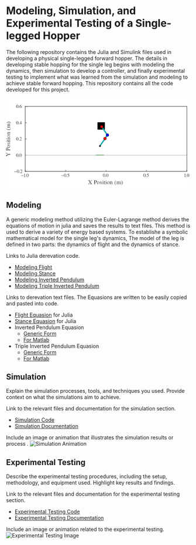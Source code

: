 # Modeling, Simulation, and Experimental Testing of a Single-legged Hopper
The following repository contains the Julia and Simulink files used in developing a physical single-legged forward hopper. The details in developing stable hopping for the single leg begins with modeling the dynamics, then simulation to develop a controller, and finally experimental testing to implement what was learned from the simulation and modeling to achieve stable forward hopping. This repository contains all the code developed for this project.

![Testing Sim2](Simulation/Animations/Bounding_Simulation2.gif)

## Modeling
A generic modeling method utilizing the Euler-Lagrange method derives the equations of motion in julia and saves the results to text files. This method is used to derive a variety of energy based systems. To establishe a symbolic mathematical model for the single leg's dynamics, The model of the leg is defined in two parts: the dynamics of flight and the dynamics of stance. 

Links to Julia derevation code.
- [Modeling Flight](Modeling/Modeling%20Software/SymPy%20DP%20Derivation2.0.jl)
- [Modeling Stance](Modeling/Modeling%20Software/SymPy%20DP%20Ground%20wSensor%20Derivation3.0.jl)
- [Modeling Inverted Pendulum](Modeling/Modeling%20Software/Inverted%20Pendulum%20Derivation.jl)
- [Modeling Triple Inverted Pendulum](Modeling/Modeling%20Software/SymPy%20Triple%20Pendulum%20Derivation.jl)

Links to derevation text files. The Equasions are written to be easily copied and pasted into code.
- [Flight Equasion](Modeling/Model%20Equasions/Flight.txt) for Julia
- [Stance Equasion](Modeling/Model%20Equasions/Stance.txt) for Julia
- Inverted Pendulum Equasion
  - [Generic Form](Modeling/Model%20Equasions/InvertedPendulum1.txt)
  - [For Matlab](Modeling/Model%20Equasions/InvertedPendulum2.txt)
- Triple Inverted Pendulum Equasion
  - [Generic Form](Modeling/Model%20Equasions/TripleInvertedPendulum1.txt)
  - [For Matlab](Modeling/Model%20Equasions/TripleInvertedPendulum2.txt)


## Simulation
Explain the simulation processes, tools, and techniques you used. Provide context on what the simulations aim to achieve.

Link to the relevant files and documentation for the simulation section.
- [Simulation Code](path/to/simulation_code)
- [Simulation Documentation](path/to/simulation_documentation)

Include an image or animation that illustrates the simulation results or process .
![Simulation Animation](path/to/simulation_animation.gif)

## Experimental Testing
Describe the experimental testing procedures, including the setup, methodology, and equipment used. Highlight key results and findings.

Link to the relevant files and documentation for the experimental testing section.
- [Experimental Testing Code](path/to/experimental_testing_code)
- [Experimental Testing Documentation](path/to/experimental_testing_documentation)

Include an image or animation related to the experimental testing.
![Experimental Testing Image](path/to/experimental_testing_image.jpg)
